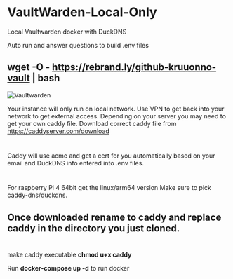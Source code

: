 

# VaultWarden-Local-Only

Local Vaultwarden docker with DuckDNS

Auto run and answer questions to build .env files


## wget -O - https://rebrand.ly/github-kruuonno-vault | bash

![Vaultwarden](https://i.imgur.com/ghZqhcY.jpg)




Your instance will only run on local network.
Use VPN to get back into your network to get external access.
Depending on your server you may need to get your own caddy file.
Download correct caddy file from https://caddyserver.com/download
#
Caddy will use acme and get a cert for you automatically
based on your email and DuckDNS info entered into .env files.
#
For raspberry Pi 4 64bit get the linux/arm64 version
Make sure to pick caddy-dns/duckdns.
## Once downloaded rename to caddy and replace caddy in the directory you just cloned.
#
make caddy executable    **chmod u+x caddy**

Run 
**docker-compose up -d** 
to run docker


